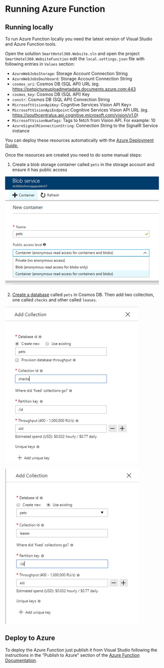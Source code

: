 # Running Azure Function

## Running locally

To run Azure Function locally you need the latest version of Visual Studio and Azure Function tools.

Open the solution `SmartHotel360.Website.sln` and open the project `SmartHotel360.WebsiteFunction` edit the `local.settings.json` file with following entries in `Values` section:

* `AzureWebJobsStorage`: Storage Account Connection String
* `AzureWebJobsDashboard`: Storage Account Connection String
* `cosmos_uri`: Cosmos DB (SQL API) URL (eg. https://petpictureuploadmetadata.documents.azure.com:443
* `cosmos_key`: Cosmos DB (SQL API) Key
* `constr`: Cosmos DB (SQL API) Connection String
* `MicrosoftVisionApiKey`: Cognitive Services Vision API Key>
* `MicrosoftVisionApiEndpoint`:Cognitive Services Vision API URL (eg. https://southcentralus.api.cognitive.microsoft.com/vision/v1.0)
* `MicrosoftVisionNumTags`: Tags to fetch from Vision API. For example: 10
* `AzureSignalRConnectionString`: Connection String to the SignalR Service instance

You can deploy these resources automatically with the [Azure Deployment Guide.](AzureDeployment.md#Creating-The-Azure-Resources)

Once the resources are created you need to do some manual steps:

1. Create a blob storage container called `pets` in the storage account and ensure it has public access

![Public Blob Storage](./Images/blob.png)

2. [Create a database](https://docs.microsoft.com/en-us/azure/cosmos-db/create-sql-api-dotnet#add-a-collection) called `pets` in Cosmos DB. Then add two collection, one called `checks` and other called `leases`.

![Cosmos DB Collection](./Images/collection1.jpg)

![Cosmos DB Collection](./Images/collection2.jpg)

## Deploy to Azure

To deploy the Azure Function just publish it from Visual Studio following the instructions in the "Publish to Azure" section of the [Azure Function Documentation](https://docs.microsoft.com/en-us/azure/azure-functions/functions-develop-vs).
